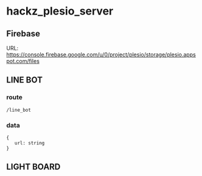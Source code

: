 # hackz_plesio_server

## Firebase
URL: https://console.firebase.google.com/u/0/project/plesio/storage/plesio.appspot.com/files

## LINE BOT
### route
`/line_bot`  
### data 
```
{
   url: string 
}
```

## LIGHT BOARD